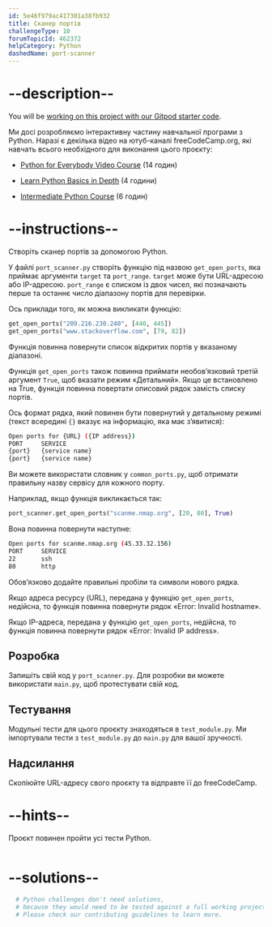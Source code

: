 ```yaml
---
id: 5e46f979ac417301a38fb932
title: Сканер портів
challengeType: 10
forumTopicId: 462372
helpCategory: Python
dashedName: port-scanner
---
```


# --description--

You will be <a href="https://gitpod.io/?autostart=true#https://github.com/freeCodeCamp/boilerplate-port-scanner" target="_blank" rel="noopener noreferrer nofollow">working on this project with our Gitpod starter code</a>.

Ми досі розробляємо інтерактивну частину навчальної програми з Python. Наразі є декілька відео на ютуб-каналі freeCodeCamp.org, які навчать всього необхідного для виконання цього проєкту:

- <a href="https://www.freecodecamp.org/news/python-for-everybody/" target="_blank" rel="noopener noreferrer nofollow">Python for Everybody Video Course</a> (14 годин)

- <a href="https://www.freecodecamp.org/news/learn-python-basics-in-depth-video-course/" target="_blank" rel="noopener noreferrer nofollow">Learn Python Basics in Depth</a> (4 години)

- <a href="https://www.freecodecamp.org/news/intermediate-python-course/" target="_blank" rel="noopener noreferrer nofollow">Intermediate Python Course</a> (6 годин)

# --instructions--

Створіть сканер портів за допомогою Python.

У файлі `port_scanner.py` створіть функцію під назвою `get_open_ports`, яка приймає аргументи `target` та `port_range`. `target` може бути URL-адресою або IP-адресою. `port_range` є списком із двох чисел, які позначають перше та останнє число діапазону портів для перевірки.

Ось приклади того, як можна викликати функцію:

```py
get_open_ports("209.216.230.240", [440, 445])
get_open_ports("www.stackoverflow.com", [79, 82])
```

Функція повинна повернути список відкритих портів у вказаному діапазоні.

Функція `get_open_ports` також повинна приймати необов’язковий третій аргумент `True`, щоб вказати режим «Детальний». Якщо це встановлено на True, функція повинна повертати описовий рядок замість списку портів.

Ось формат рядка, який повинен бути повернутий у детальному режимі (текст всередині `{}` вказує на інформацію, яка має з’явитися):

```bash
Open ports for {URL} ({IP address})
PORT     SERVICE
{port}   {service name}
{port}   {service name}
```

Ви можете використати словник у `common_ports.py`, щоб отримати правильну назву сервісу для кожного порту.

Наприклад, якщо функція викликається так:

```py
port_scanner.get_open_ports("scanme.nmap.org", [20, 80], True)
```

Вона повинна повернути наступне:

```bash
Open ports for scanme.nmap.org (45.33.32.156)
PORT     SERVICE
22       ssh
80       http
```

Обов’язково додайте правильні пробіли та символи нового рядка.

Якщо адреса ресурсу (URL), передана у функцію `get_open_ports`, недійсна, то функція повинна повернути рядок «Error: Invalid hostname».

Якщо IP-адреса, передана у функцію `get_open_ports`, недійсна, то функція повинна повернути рядок «Error:  Invalid IP address».

## Розробка

Запишіть свій код у `port_scanner.py`. Для розробки ви можете використати `main.py`, щоб протестувати свій код.

## Тестування

Модульні тести для цього проєкту знаходяться в `test_module.py`. Ми імпортували тести з `test_module.py` до `main.py` для вашої зручності.

## Надсилання

Скопіюйте URL-адресу свого проєкту та відправте її до freeCodeCamp.

# --hints--

Проєкт повинен пройти усі тести Python.

```js

```

# --solutions--

```py
  # Python challenges don't need solutions,
  # because they would need to be tested against a full working project.
  # Please check our contributing guidelines to learn more.
```
